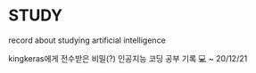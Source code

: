 # STUDY
record about studying artificial intelligence

kingkeras에게 전수받은 비밀(?) 인공지능 코딩 공부 기록 💻
~ 20/12/21
